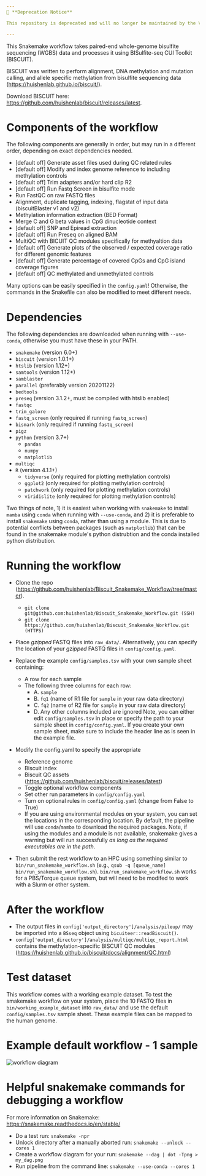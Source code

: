 ```yaml
---
📌 **Deprecation Notice**

This repository is deprecated and will no longer be maintained by the Van Andel Institute Bioinformatics and Biostatistics Core. An updated fork with ongoing development and maintenance can be found [here](https://github.com/huishenlab/Biscuit_Snakemake_Workflow).

---
```

  
This Snakemake workflow takes paired-end whole-genome bisulfite sequencing (WGBS) data and processes it using
BISulfite-seq CUI Toolkit (BISCUIT).

BISCUIT was written to perform alignment, DNA methylation and mutation calling, and allele specific methylation from
bisulfite sequencing data (https://huishenlab.github.io/biscuit/).

Download BISCUIT here: https://github.com/huishenlab/biscuit/releases/latest.

# Components of the workflow
The following components are generally in order, but may run in a different order, depending on exact dependencies
needed.
  + [default off] Generate asset files used during QC related rules
  + [default off] Modify and index genome reference to including methylation controls
  + [default off] Trim adapters and/or hard clip R2
  + [default off] Run Fastq Screen in bisulfite mode
  + Run FastQC on raw FASTQ files
  + Alignment, duplicate tagging, indexing, flagstat of input data (biscuitBlaster v1 and v2)
  + Methylation information extraction (BED Format)
  + Merge C and G beta values in CpG dinucleotide context
  + [default off] SNP and Epiread extraction
  + [default off] Run Preseq on aligned BAM
  + MultiQC with BICUIT QC modules specifically for methyaltion data
  + [default off] Generate plots of the observed / expected coverage ratio for different genomic features
  + [default off] Generate percentage of covered CpGs and CpG island coverage figures
  + [default off] QC methylated and unmethylated controls

Many options can be easily specified in the `config.yaml`! Otherwise, the commands in the Snakefile can also be modified
to meet different needs.

# Dependencies

The following dependencies are downloaded when running with `--use-conda`, otherwise you must have these in your PATH.
  + `snakemake` (version 6.0+)
  + `biscuit` (version 1.0.1+)
  + `htslib` (version 1.12+)
  + `samtools` (version 1.12+)
  + `samblaster`
  + `parallel` (preferably version 20201122)
  + `bedtools`
  + `preseq` (version 3.1.2+, must be compiled with htslib enabled)
  + `fastqc`
  + `trim_galore`
  + `fastq_screen` (only required if running `fastq_screen`)
  + `bismark` (only required if running `fastq_screen`)
  + `pigz`
  + `python` (version 3.7+)
    + `pandas`
    + `numpy`
    + `matplotlib`
  + `multiqc`
  + `R` (version 4.1.1+)
    + `tidyverse` (only required for plotting methylation controls)
    + `ggplot2` (only required for plotting methylation controls)
    + `patchwork` (only required for plotting methylation controls)
    + `viridislite` (only required for plotting methylation controls)

Two things of note, 1) it is easiest when working with `snakemake` to install `mamba` using `conda` when running with
`--use-conda`, and 2) it is preferable to install `snakemake` using `conda`, rather than using a module. This is due to
potential conflicts between packages (such as `matplotlib`) that can be found in the snakemake module's python
distrubtion and the conda installed python distribution.

# Running the workflow
+ Clone the repo (https://github.com/huishenlab/Biscuit_Snakemake_Workflow/tree/master).
  + `git clone git@github.com:huishenlab/Biscuit_Snakemake_Workflow.git (SSH)`
  + `git clone https://github.com/huishenlab/Biscuit_Snakemake_Workflow.git (HTTPS)`
   

+ Place *gzipped* FASTQ files into `raw_data/`. Alternatively, you can specify the location of your *gzipped* FASTQ
files in `config/config.yaml`.

+ Replace the example `config/samples.tsv` with your own sample sheet containing:
  + A row for each sample
  + The following three columns for each row:
    + A. `sample`
    + B. `fq1` (name of R1 file for `sample` in your raw data directory)
    + C. `fq2` (name of R2 file for `sample` in your raw data directory)
    + D. Any other columns included are ignored
Note, you can either edit `config/samples.tsv` in place or specify the path to your sample sheet in
`config/config.yaml`. If you create your own sample sheet, make sure to include the header line as is seen in the
example file.

+ Modify the config.yaml to specify the appropriate
  + Reference genome
  + Biscuit index
  + Biscuit QC assets (https://github.com/huishenlab/biscuit/releases/latest)
  + Toggle optional workflow components
  + Set other run parameters in `config/config.yaml`
  + Turn on optional rules in `config/config.yaml` (change from False to True)
  + If you are using environmental modules on your system, you can set the locations in the corresponding location. By
  default, the pipeline will use `conda`/`mamba` to download the required packages. Note, if using the modules and a
  module is not available, snakemake gives a warning but will run successfully *as long as the required executables are
  in the path*.

+ Then submit the rest workflow to an HPC using something similar to `bin/run_snakemake_workflow.sh` (e.g.,
`qsub -q [queue_name] bin/run_snakemake_workflow.sh`). `bin/run_snakemake_workflow.sh` works for a PBS/Torque queue
system, but will need to be modifed to work with a Slurm or other system.

# After the workflow

+ The output files in `config['output_directory']/analysis/pileup/` may be imported into a `BSseq` object using
`bicuiteer::readBiscuit()`.
+ `config['output_directory']/analysis/multiqc/multiqc_report.html` contains the methylation-specific BISCUIT QC modules
(https://huishenlab.github.io/biscuit/docs/alignment/QC.html)

# Test dataset

This workflow comes with a working example dataset. To test the smakemake workflow on your system, place the 10
FASTQ files in `bin/working_example_dataset` into `raw_data/` and use the default `config/samples.tsv` sample sheet.
These example files can be mapped to the human genome.

# Example default workflow - 1 sample
![workflow diagram](bin/DAGs/dag.png)


# Helpful snakemake commands for debugging a workflow
For more information on Snakemake: https://snakemake.readthedocs.io/en/stable/

  + Do a test run: `snakemake -npr`
  + Unlock directory after a manually aborted run: `snakemake --unlock --cores 1`
  + Create a workflow diagram for your run: `snakemake --dag | dot -Tpng > my_dag.png`
  + Run pipeline from the command line: `snakemake --use-conda --cores 1`
